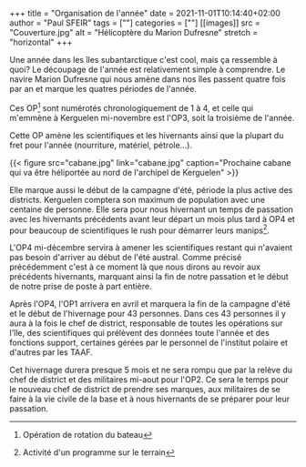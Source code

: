 +++
title = "Organisation de l'année"
date = 2021-11-01T10:14:40+02:00
author = "Paul SFEIR"
tags = [""]
categories = [""]
[[images]]
  src = "Couverture.jpg"
  alt = "Hélicoptère du Marion Dufresne"
  stretch = "horizontal"
+++

Une année dans les îles subantarctique c'est cool, mais ça ressemble à quoi?
Le découpage de l'année est relativement simple à comprendre. Le navire Marion Dufresne qui nous amène dans nos îles passent quatre fois par an et marque les quatres périodes de l'année.

Ces OP[^1] sont numérotés chronologiquement de 1 à 4, et celle qui m'emmène à Kerguelen mi-novembre est l'OP3, soit la troisième de l'année. 

Cette OP amène les scientifiques et les hivernants ainsi que la plupart du fret pour l'année (nourriture, matériel, pétrole...). 

{{< figure src="cabane.jpg" link="cabane.jpg" caption="Prochaine cabane qui va être héliportée au nord de l'archipel de Kerguelen" >}}

Elle marque aussi le début de la campagne d'été, période la plus active des districts. Kerguelen comptera son maximum de population avec une centaine de personne.
Elle sera pour nous hivernant un temps de passation avec les hivernants précédents avant leur départ un mois plus tard à OP4 et pour beaucoup de scientifiques le rush pour démarrer leurs manips[^2].

L'OP4 mi-décembre servira à amener les scientifiques restant qui n'avaient pas besoin d'arriver au début de l'été austral. Comme précisé précédemment c'est à ce moment là que nous dirons au revoir aux précédents hivernants, marquant ainsi la fin de notre passation et le début de notre prise de poste à part entière.

Après l'OP4, l'OP1 arrivera en avril et marquera la fin de la campagne d'été et le début de l'hivernage pour 43 personnes.
Dans ces 43 personnes il y aura à la fois le chef de district, responsable de toutes les opérations sur l'île, des scientifiques qui prélèvent des données toute l'année et des fonctions support, certaines gérées par le personnel de l'institut polaire et d'autres par les TAAF.

Cet hivernage durera presque 5 mois et ne sera rompu que par la relève du chef de district et des militaires mi-aout pour l'OP2. Ce sera le temps pour le nouveau chef de district de prendre ses marques, aux militaires de se faire à la vie civile de la base et à nous hivernants de se préparer pour leur passation.

[^1]: Opération de rotation du bateau
[^2]: Activité d'un programme sur le terrain
